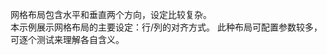 <!-- 180-eui-adv-tile-layout EDN Egret示例库项目 --> 

网格布局包含水平和垂直两个方向，设定比较复杂。   <br>
本示例展示网格布局的主要设定：行/列的对齐方式。
此种布局可配置参数较多，可逐个测试来理解各自含义。             